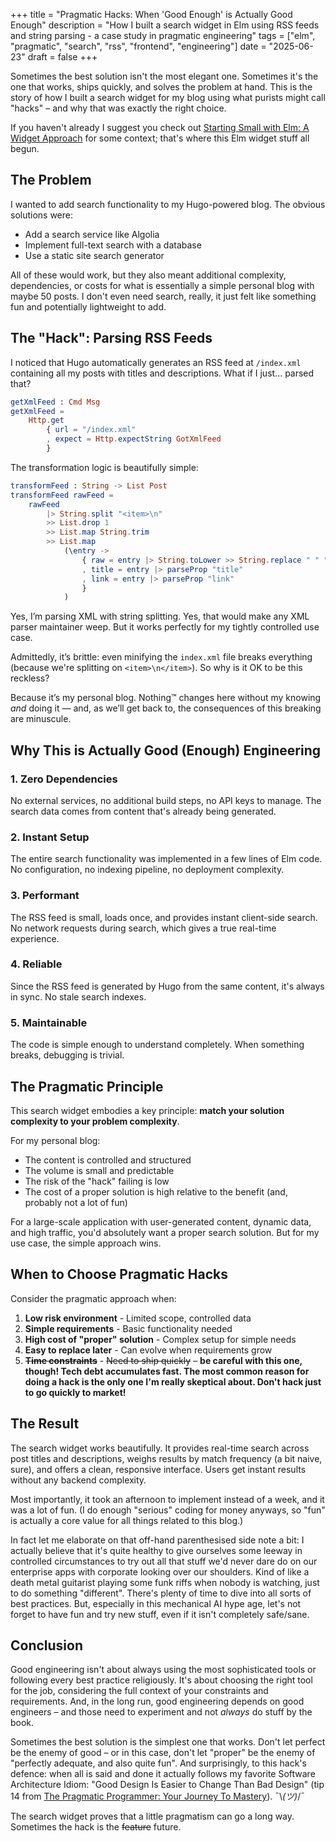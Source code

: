 +++
title = "Pragmatic Hacks: When 'Good Enough' is Actually Good Enough"
description = "How I built a search widget in Elm using RSS feeds and string parsing - a case study in pragmatic engineering"
tags = ["elm", "pragmatic", "search", "rss", "frontend", "engineering"]
date = "2025-06-23"
draft = false
+++

Sometimes the best solution isn't the most elegant one. Sometimes it's the one that works, ships quickly, and solves the problem at hand. This is the story of how I built a search widget for my blog using what purists might call "hacks" – and why that was exactly the right choice.

If you haven't already I suggest you check out [Starting Small with Elm: A Widget Approach](/posts/starting-small-with-elm-a-widget-approach/) for some context; that's where this Elm widget stuff all begun.

## The Problem

I wanted to add search functionality to my Hugo-powered blog. The obvious solutions were:

- Add a search service like Algolia
- Implement full-text search with a database
- Use a static site search generator

All of these would work, but they also meant additional complexity, dependencies, or costs for what is essentially a simple personal blog with maybe 50 posts. I don't even need search, really, it just felt like something fun and potentially lightweight to add.

## The "Hack": Parsing RSS Feeds

I noticed that Hugo automatically generates an RSS feed at `/index.xml` containing all my posts with titles and descriptions. What if I just... parsed that?

```elm
getXmlFeed : Cmd Msg
getXmlFeed =
    Http.get
        { url = "/index.xml"
        , expect = Http.expectString GotXmlFeed
        }
```

The transformation logic is beautifully simple:

```elm
transformFeed : String -> List Post
transformFeed rawFeed =
    rawFeed
        |> String.split "<item>\n"
        >> List.drop 1
        >> List.map String.trim
        >> List.map
            (\entry ->
                { raw = entry |> String.toLower >> String.replace " " ""
                , title = entry |> parseProp "title"
                , link = entry |> parseProp "link"
                }
            )
```

Yes, I’m parsing XML with string splitting. Yes, that would make any XML parser maintainer weep. But it works perfectly for my tightly controlled use case.

Admittedly, it’s brittle: even minifying the `index.xml` file breaks everything (because we're splitting on `<item>\n</item>`). So why is it OK to be this reckless?

Because it’s my personal blog. Nothing™ changes here without my knowing _and_ doing it — and, as we’ll get back to, the consequences of this breaking are minuscule.

## Why This is Actually Good (Enough) Engineering

### 1. Zero Dependencies

No external services, no additional build steps, no API keys to manage. The search data comes from content that's already being generated.

### 2. Instant Setup

The entire search functionality was implemented in a few lines of Elm code. No configuration, no indexing pipeline, no deployment complexity.

### 3. Performant

The RSS feed is small, loads once, and provides instant client-side search. No network requests during search, which gives a true real-time experience.

### 4. Reliable

Since the RSS feed is generated by Hugo from the same content, it's always in sync. No stale search indexes.

### 5. Maintainable

The code is simple enough to understand completely. When something breaks, debugging is trivial.

## The Pragmatic Principle

This search widget embodies a key principle: **match your solution complexity to your problem complexity**.

For my personal blog:

- The content is controlled and structured
- The volume is small and predictable
- The risk of the "hack" failing is low
- The cost of a proper solution is high relative to the benefit (and, probably not a lot of fun)

For a large-scale application with user-generated content, dynamic data, and high traffic, you'd absolutely want a proper search solution. But for my use case, the simple approach wins.

## When to Choose Pragmatic Hacks

Consider the pragmatic approach when:

1. **Low risk environment** - Limited scope, controlled data
2. **Simple requirements** - Basic functionality needed
3. **High cost of "proper" solution** - Complex setup for simple needs
4. **Easy to replace later** - Can evolve when requirements grow
5. ~~**Time constraints**~~ - ~~Need to ship quickly~~ – **be careful with this one, though! Tech debt accumulates fast. The most common reason for doing a hack is the only one I'm really skeptical about. Don't hack just to go quickly to market!**

## The Result

The search widget works beautifully. It provides real-time search across post titles and descriptions, weighs results by match frequency (a bit naive, sure), and offers a clean, responsive interface. Users get instant results without any backend complexity.

Most importantly, it took an afternoon to implement instead of a week, and it was a lot of fun. (I do enough "serious" coding for money anyways, so "fun" is actually a core value for all things related to this blog.)

In fact let me elaborate on that off-hand parenthesised side note a bit: I actually believe that it's quite healthy to give ourselves some leeway in controlled circumstances to try out all that stuff we'd never dare do on our enterprise apps with corporate looking over our shoulders. Kind of like a death metal guitarist playing some funk riffs when nobody is watching, just to do something "different". There's plenty of time to dive into all sorts of best practices. But, especially in this mechanical AI hype age, let's not forget to have fun and try new stuff, even if it isn't completely safe/sane.

## Conclusion

Good engineering isn't about always using the most sophisticated tools or following every best practice religiously. It's about choosing the right tool for the job, considering the full context of your constraints and requirements. And, in the long run, good engineering depends on good engineers – and those need to experiment and not _always_ do stuff by the book.

Sometimes the best solution is the simplest one that works. Don't let perfect be the enemy of good – or in this case, don't let "proper" be the enemy of "perfectly adequate, and also quite fun". And surprisingly, to this hack's defence: when all is said and done it actually follows my favorite Software Architecture Idiom: "Good Design Is Easier to Change Than Bad Design" (tip 14 from [The Pragmatic Programmer: Your Journey To Mastery](https://amzn.to/4gjf4Ud)). ¯\\_(ツ)_/¯

The search widget proves that a little pragmatism can go a long way. Sometimes the hack is the ~~feature~~ future.

